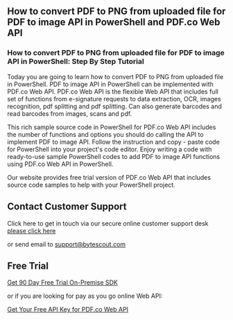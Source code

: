 ## How to convert PDF to PNG from uploaded file for PDF to image API in PowerShell and PDF.co Web API

### How to convert PDF to PNG from uploaded file for PDF to image API in PowerShell: Step By Step Tutorial

Today you are going to learn how to convert PDF to PNG from uploaded file in PowerShell. PDF to image API in PowerShell can be implemented with PDF.co Web API. PDF.co Web API is the flexible Web API that includes full set of functions from e-signature requests to data extraction, OCR, images recognition, pdf splitting and pdf splitting. Can also generate barcodes and read barcodes from images, scans and pdf.

This rich sample source code in PowerShell for PDF.co Web API includes the number of functions and options you should do calling the API to implement PDF to image API. Follow the instruction and copy - paste code for PowerShell into your project's code editor. Enjoy writing a code with ready-to-use sample PowerShell codes to add PDF to image API functions using PDF.co Web API in PowerShell.

Our website provides free trial version of PDF.co Web API that includes source code samples to help with your PowerShell project.

## Contact Customer Support

Click here to get in touch via our secure online customer support desk [please click here](https://bytescout.zendesk.com/hc/en-us/requests/new?subject=PDF.co%20Web%20API%20Question)

or send email to [support@bytescout.com](mailto:support@bytescout.com?subject=PDF.co%20Web%20API%20Question) 

## Free Trial

[Get 90 Day Free Trial On-Premise SDK](https://bytescout.com/download/web-installer?utm_source=github-readme)

or if you are looking for pay as you go online Web API:

[Get Your Free API Key for PDF.co Web API](https://pdf.co/documentation/api?utm_source=github-readme)